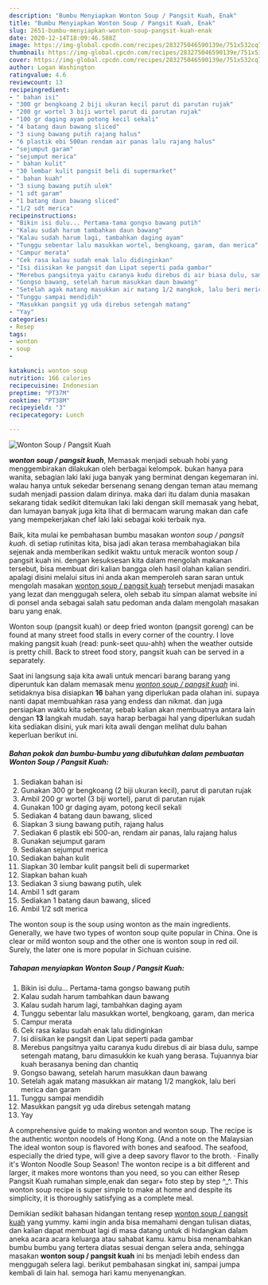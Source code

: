 ```yaml
---
description: "Bumbu Menyiapkan Wonton Soup / Pangsit Kuah, Enak"
title: "Bumbu Menyiapkan Wonton Soup / Pangsit Kuah, Enak"
slug: 2651-bumbu-menyiapkan-wonton-soup-pangsit-kuah-enak
date: 2020-12-14T18:09:46.588Z
image: https://img-global.cpcdn.com/recipes/283275046590139e/751x532cq70/wonton-soup-pangsit-kuah-foto-resep-utama.jpg
thumbnail: https://img-global.cpcdn.com/recipes/283275046590139e/751x532cq70/wonton-soup-pangsit-kuah-foto-resep-utama.jpg
cover: https://img-global.cpcdn.com/recipes/283275046590139e/751x532cq70/wonton-soup-pangsit-kuah-foto-resep-utama.jpg
author: Logan Washington
ratingvalue: 4.6
reviewcount: 13
recipeingredient:
- " bahan isi"
- "300 gr bengkoang 2 biji ukuran kecil parut di parutan rujak"
- "200 gr wortel 3 biji wortel parut di parutan rujak"
- "100 gr daging ayam potong kecil sekali"
- "4 batang daun bawang sliced"
- "3 siung bawang putih rajang halus"
- "6 plastik ebi 500an rendam air panas lalu rajang halus"
- "sejumput garam"
- "sejumput merica"
- " bahan kulit"
- "30 lembar kulit pangsit beli di supermarket"
- " bahan kuah"
- "3 siung bawang putih ulek"
- "1 sdt garam"
- "1 batang daun bawang sliced"
- "1/2 sdt merica"
recipeinstructions:
- "Bikin isi dulu... Pertama-tama gongso bawang putih"
- "Kalau sudah harum tambahkan daun bawang"
- "Kalau sudah harum lagi, tambahkan daging ayam"
- "Tunggu sebentar lalu masukkan wortel, bengkoang, garam, dan merica"
- "Campur merata"
- "Cek rasa kalau sudah enak lalu didinginkan"
- "Isi diisikan ke pangsit dan Lipat seperti pada gambar"
- "Merebus pangsitnya yaitu caranya kudu direbus di air biasa dulu, sampe setengah matang, baru dimasukkin ke kuah yang berasa. Tujuannya biar kuah berasanya bening dan chantiq"
- "Gongso bawang, setelah harum masukkan daun bawang"
- "Setelah agak matang masukkan air matang 1/2 mangkok, lalu beri merica dan garam"
- "Tunggu sampai mendidih"
- "Masukkan pangsit yg uda direbus setengah matang"
- "Yay"
categories:
- Resep
tags:
- wonton
- soup
- 

katakunci: wonton soup  
nutrition: 166 calories
recipecuisine: Indonesian
preptime: "PT37M"
cooktime: "PT38M"
recipeyield: "3"
recipecategory: Lunch

---
```



![Wonton Soup / Pangsit Kuah](https://img-global.cpcdn.com/recipes/283275046590139e/751x532cq70/wonton-soup-pangsit-kuah-foto-resep-utama.jpg)

<b><i>wonton soup / pangsit kuah</i></b>, Memasak menjadi sebuah hobi yang menggembirakan dilakukan oleh berbagai kelompok. bukan hanya para wanita, sebagian laki laki juga banyak yang berminat dengan kegemaran ini. walau hanya untuk sekedar bersenang senang dengan teman atau memang sudah menjadi passion dalam dirinya. maka dari itu dalam dunia masakan sekarang tidak sedikit ditemukan laki laki dengan skill memasak yang hebat, dan lumayan banyak juga kita lihat di bermacam warung makan dan cafe yang mempekerjakan chef laki laki sebagai koki terbaik nya.

Baik, kita mulai ke pembahasan bumbu masakan <i>wonton soup / pangsit kuah</i>. di setiap rutinitas kita, bisa jadi akan terasa membahagiakan bila sejenak anda memberikan sedikit waktu untuk meracik wonton soup / pangsit kuah ini. dengan kesuksesan kita dalam mengolah makanan tersebut, bisa membuat diri kalian bangga oleh hasil olahan kalian sendiri. apalagi disini melalui situs ini anda akan memperoleh saran saran untuk mengolah masakan <u>wonton soup / pangsit kuah</u> tersebut menjadi masakan yang lezat dan menggugah selera, oleh sebab itu simpan alamat website ini di ponsel anda sebagai salah satu pedoman anda dalam mengolah masakan baru yang enak.

Wonton soup (pangsit kuah) or deep fried wonton (pangsit goreng) can be found at many street food stalls in every corner of the country. I love making pangsit kuah (read: punk-seet quu-ahh) when the weather outside is pretty chill. Back to street food story, pangsit kuah can be served in a separately.


Saat ini langsung saja kita awali untuk mencari barang barang yang diperuntuk kan dalam memasak menu <u><i>wonton soup / pangsit kuah</i></u> ini. setidaknya bisa disiapkan <b>16</b> bahan yang diperlukan pada olahan ini. supaya nanti dapat membuahkan rasa yang endess dan nikmat. dan juga persiapkan waktu kita sebentar, sebab kalian akan membuatnya antara lain dengan <b>13</b> langkah mudah. saya harap berbagai hal yang diperlukan sudah kita sediakan disini, yuk mari kita awali dengan melihat dulu bahan keperluan berikut ini.

<!--inarticleads1-->

##### Bahan pokok dan bumbu-bumbu yang dibutuhkan dalam pembuatan Wonton Soup / Pangsit Kuah:

1. Sediakan  bahan isi
1. Gunakan 300 gr bengkoang (2 biji ukuran kecil), parut di parutan rujak
1. Ambil 200 gr wortel (3 biji wortel), parut di parutan rujak
1. Gunakan 100 gr daging ayam, potong kecil sekali
1. Sediakan 4 batang daun bawang, sliced
1. Siapkan 3 siung bawang putih, rajang halus
1. Sediakan 6 plastik ebi 500-an, rendam air panas, lalu rajang halus
1. Gunakan sejumput garam
1. Sediakan sejumput merica
1. Sediakan  bahan kulit
1. Siapkan 30 lembar kulit pangsit beli di supermarket
1. Siapkan  bahan kuah
1. Sediakan 3 siung bawang putih, ulek
1. Ambil 1 sdt garam
1. Sediakan 1 batang daun bawang, sliced
1. Ambil 1/2 sdt merica


The wonton soup is the soup using wonton as the main ingredients. Generally, we have two types of wonton soup quite popular in China. One is clear or mild wonton soup and the other one is wonton soup in red oil. Surely, the later one is more popular in Sichuan cuisine. 

<!--inarticleads2-->

##### Tahapan menyiapkan Wonton Soup / Pangsit Kuah:

1. Bikin isi dulu... Pertama-tama gongso bawang putih
1. Kalau sudah harum tambahkan daun bawang
1. Kalau sudah harum lagi, tambahkan daging ayam
1. Tunggu sebentar lalu masukkan wortel, bengkoang, garam, dan merica
1. Campur merata
1. Cek rasa kalau sudah enak lalu didinginkan
1. Isi diisikan ke pangsit dan Lipat seperti pada gambar
1. Merebus pangsitnya yaitu caranya kudu direbus di air biasa dulu, sampe setengah matang, baru dimasukkin ke kuah yang berasa. Tujuannya biar kuah berasanya bening dan chantiq
1. Gongso bawang, setelah harum masukkan daun bawang
1. Setelah agak matang masukkan air matang 1/2 mangkok, lalu beri merica dan garam
1. Tunggu sampai mendidih
1. Masukkan pangsit yg uda direbus setengah matang
1. Yay


A comprehensive guide to making wonton and wonton soup. The recipe is the authentic wonton noodels of Hong Kong. (And a note on the Malaysian The ideal wonton soup is flavored with bones and seafood. The seafood, especially the dried type, will give a deep savory flavor to the broth. · Finally it&#39;s Wonton Noodle Soup Season! The wonton recipe is a bit different and larger, it makes more wontons than you need, so you can either Resep Pangsit Kuah rumahan simple,enak dan segar+ foto step by step ^_^. This wonton soup recipe is super simple to make at home and despite its simplicity, it is thoroughly satisfying as a complete meal. 

Demikian sedikit bahasan hidangan tentang resep <u>wonton soup / pangsit kuah</u> yang yummy. kami ingin anda bisa memahami dengan tulisan diatas, dan kalian dapat membuat lagi di masa datang untuk di hidangkan dalam aneka acara acara keluarga atau sahabat kamu. kamu bisa menambahkan bumbu bumbu yang tertera diatas sesuai dengan selera anda, sehingga masakan <b>wonton soup / pangsit kuah</b> ini bs menjadi lebih endess dan menggugah selera lagi. berikut pembahasan singkat ini, sampai jumpa kembali di lain hal. semoga hari kamu menyenangkan.
